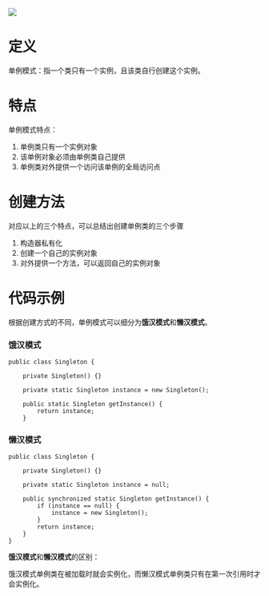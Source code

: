 ![](https://img.hacpai.com/bing/20191014.jpg?imageView2/1/w/960/h/540/interlace/1/q/100)

# 定义

单例模式：指一个类只有一个实例，且该类自行创建这个实例。

# 特点

单例模式特点：

1. 单例类只有一个实例对象
2. 该单例对象必须由单例类自己提供
3. 单例类对外提供一个访问该单例的全局访问点

# 创建方法

对应以上的三个特点，可以总结出创建单例类的三个步骤

1. 构造器私有化
2. 创建一个自己的实例对象
3. 对外提供一个方法，可以返回自己的实例对象

# 代码示例

根据创建方式的不同，单例模式可以细分为**饿汉模式**和**懒汉模式**。

### 饿汉模式

```
public class Singleton {
  
    private Singleton() {}

    private static Singleton instance = new Singleton();

    public static Singleton getInstance() {
        return instance;
    }
```

### 懒汉模式

```
public class Singleton {
  
    private Singleton() {}

    private static Singleton instance = null;

    public synchronized static Singleton getInstance() {
        if (instance == null) {
            instance = new Singleton();
        }
        return instance;
    }
}
```

**饿汉模式**和**懒汉模式**的区别：

饿汉模式单例类在被加载时就会实例化，而懒汉模式单例类只有在第一次引用时才会实例化。
